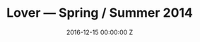 ---
title: Lover — Spring / Summer 2014
date: 2016-12-15 00:00:00 Z
position: 1
image: "/uploads/lover-ss14-feature.jpg"
images:
- "/uploads/lover-ss14-01.jpg"
- "/uploads/lover-ss14-02.jpg"
- "/uploads/lover-ss14-03.jpg"
- "/uploads/lover-ss14-04.jpg"
- "/uploads/lover-ss14-05.jpg"
- "/uploads/lover-ss14-06.jpg"
- "/uploads/lover-ss14-07.jpg"
- "/uploads/lover-ss14-08.jpg"
- "/uploads/lover-ss14-09.jpg"
- "/uploads/lover-ss14-10.jpg"
- "/uploads/lover-ss14-11.jpg"
- "/uploads/lover-ss14-12.jpg"
- "/uploads/lover-ss14-13.jpg"
- "/uploads/lover-ss14-14.jpg"
- "/uploads/lover-ss14-15.jpg"
- "/uploads/lover-ss14-16.jpg"
- "/uploads/lover-ss14-17.jpg"
- "/uploads/lover-ss14-18.jpg"
- "/uploads/lover-ss14-19.jpg"
- "/uploads/lover-ss14-20.jpg"
- "/uploads/lover-ss14-21.jpg"
- "/uploads/lover-ss14-22.jpg"
- "/uploads/lover-ss14-23.jpg"
- "/uploads/lover-ss14-24.jpg"
- "/uploads/lover-ss14-25.jpg"
- "/uploads/lover-ss14-26.jpg"
layout: project-runway
---